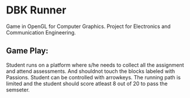 # DBK Runner
Game in OpenGL for Computer Graphics. Project for Electronics and Communication Engineering.

## Game Play:
Student runs on a platform where s/he needs to collect all the assignment and attend assessments. And shouldnot touch the blocks labeled with Passions. Student can be controlled with arrowkeys. The running path is limited and the student should score atleast 8 out of 20 to pass the semseter.